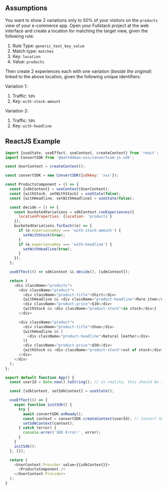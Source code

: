 ## Assumptions

You want to show 2 variations only to 50% of your visitors on the `products` view of your e-commerce app.
Open your Fullstack project at the web interface and create a location for matching the target view, given the following rule:

1. Rule Type: `generic_text_key_value`
2. Match type: `matches`
3. Key: `location`
4. Value: `products`

Then create 2 experiences each with one variation (_beside the original_) linked to the above location, given the following unique identifiers:

Variation 1:

1. Traffic: `50%`
2. Key: `with-stock-amount`

Variation 2:

1. Traffic: `50%`
2. Key: `with-headline`

## ReactJS Example

```javascript
import {useState, useEffect, useContext, createContext} from 'react';
import ConvertSDK from '@mattddean-oss/convertcom-js-sdk';

const UserContext = createContext();

const convertSDK = new ConvertSDK({sdkKey: 'xxx'});

const ProductsComponent = () => {
  const {sdkContext} = useContext(UserContext);
  const [withStock, setWithStock] = useState(false);
  const [withHeadline, setWithHeadline] = useState(false);

  const decide = () => {
    const bucketedVariations = sdkContext.runExperiences({
      locationProperties: {location: 'products'}
    });
    bucketedVariations.forEach((e) => {
      if (e.experienceKey === 'with-stock-amount') {
        setWithStock(true);
      }
      if (e.experienceKey === 'with-headline') {
        setWithHeadline(true);
      }
    });
  };

  useEffect(() => sdkContext && decide(), [sdkContext]);

  return (
    <div className="products">
      <div className="product">
        <div className="product-title">Shirt</div>
        {withHeadline && <div className="product-headline">Rare item</div>}
        <div className="product-price">$10</div>
        {withStock && <div className="product-stock">in stock</div>}
      </div>

      <div className="product">
        <div className="product-title">Shoe</div>
        {withHeadline && (
          <div className="product-headline">Natural leather</div>
        )}
        <div className="product-price">$50</div>
        {withStock && <div className="product-stock">out of stock</div>}
      </div>
    </div>
  );
};

export default function App() {
  const userId = Date.now().toString(); // in reality, this should be the visitor ID. Fur example: email, username, GUID, .. etc.

  const [sdkContext, setSdkContext] = useState();

  useEffect(() => {
    async function initSdk() {
      try {
        await convertSDK.onReady();
        const context = convertSDK.createContext(userId); // Convert SDK context needs to be created only once, hence the use of React Context below.
        setSdkContext(context);
      } catch (error) {
        console.error('SDK Error:', error);
      }
    }
    initSdk();
  }, []);

  return (
    <UserContext.Provider value={{sdkContext}}>
      <ProductsComponent />
    </UserContext.Provider>
  );
}
```
